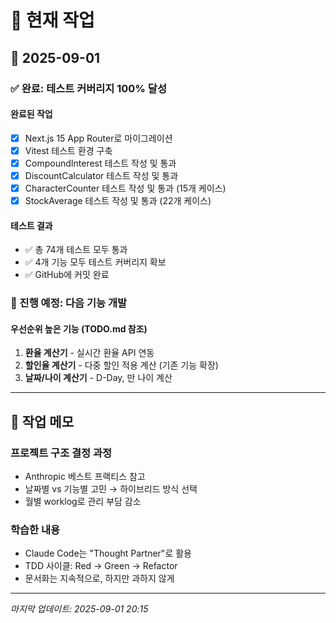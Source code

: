 # 🎯 현재 작업

## 📅 2025-09-01

### ✅ 완료: 테스트 커버리지 100% 달성

#### 완료된 작업
- [x] Next.js 15 App Router로 마이그레이션
- [x] Vitest 테스트 환경 구축
- [x] CompoundInterest 테스트 작성 및 통과
- [x] DiscountCalculator 테스트 작성 및 통과
- [x] CharacterCounter 테스트 작성 및 통과 (15개 케이스)
- [x] StockAverage 테스트 작성 및 통과 (22개 케이스)

#### 테스트 결과
- ✅ 총 74개 테스트 모두 통과
- ✅ 4개 기능 모두 테스트 커버리지 확보
- ✅ GitHub에 커밋 완료

### 🔄 진행 예정: 다음 기능 개발

#### 우선순위 높은 기능 (TODO.md 참조)
1. **환율 계산기** - 실시간 환율 API 연동
2. **할인율 계산기** - 다중 할인 적용 계산 (기존 기능 확장)
3. **날짜/나이 계산기** - D-Day, 만 나이 계산

---

## 📝 작업 메모

### 프로젝트 구조 결정 과정
- Anthropic 베스트 프랙티스 참고
- 날짜별 vs 기능별 고민 → 하이브리드 방식 선택
- 월별 worklog로 관리 부담 감소

### 학습한 내용
- Claude Code는 "Thought Partner"로 활용
- TDD 사이클: Red → Green → Refactor
- 문서화는 지속적으로, 하지만 과하지 않게

---

*마지막 업데이트: 2025-09-01 20:15*